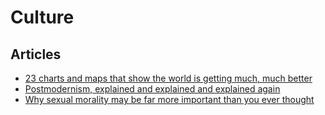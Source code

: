 # Culture

## Articles

- [23 charts and maps that show the world is getting much, much better](https://www.vox.com/2014/11/24/7272929/global-poverty-health-crime-literacy-good-news)
- [Postmodernism, explained and explained and explained again](https://theoutline.com/post/8250/postmodern-philosophy-trump)
- [Why sexual morality may be far more important than you ever thought](https://www.kirkdurston.com/blog/unwin)
